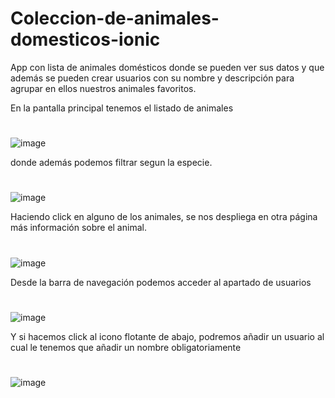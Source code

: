 # Coleccion-de-animales-domesticos-ionic

App con lista de animales domésticos donde se pueden ver sus datos
y que además se pueden crear usuarios con su nombre y descripción para agrupar en ellos
nuestros animales favoritos.



En la pantalla principal tenemos el listado de animales
#
![image](https://user-images.githubusercontent.com/72435753/145869075-ef2e0f41-4d3c-4780-bf82-887f6c998bfb.png)


donde además podemos filtrar segun la especie.
#
![image](https://user-images.githubusercontent.com/72435753/145869255-97f9226f-8a2c-4a4e-9660-98527034e2c7.png)


Haciendo click en alguno de los animales, se nos despliega en otra página más información sobre el animal.
#
![image](https://user-images.githubusercontent.com/72435753/145869775-e8647e8a-a28d-42cb-a6d7-f01d06013f8d.png)


Desde la barra de navegación podemos acceder al apartado de usuarios
#
![image](https://user-images.githubusercontent.com/72435753/145870031-f3048f0d-fefc-4d38-b511-65571781a6d7.png)

Y si hacemos click al icono flotante de abajo, podremos añadir un usuario al cual le tenemos que añadir un nombre obligatoriamente
#
![image](https://user-images.githubusercontent.com/72435753/145870403-118dc39d-53f0-4f23-ad0a-470c23874363.png)
